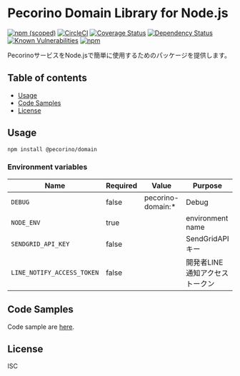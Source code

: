 # Pecorino Domain Library for Node.js

[![npm (scoped)](https://img.shields.io/npm/v/@pecorino/domain.svg)](https://www.npmjs.com/package/@pecorino/domain)
[![CircleCI](https://circleci.com/gh/pecorino-jp/domain.svg?style=svg)](https://circleci.com/gh/pecorino-jp/domain)
[![Coverage Status](https://coveralls.io/repos/github/pecorino-jp/domain/badge.svg?branch=master)](https://coveralls.io/github/pecorino-jp/domain?branch=master)
[![Dependency Status](https://img.shields.io/david/pecorino-jp/domain.svg)](https://david-dm.org/pecorino-jp/domain)
[![Known Vulnerabilities](https://snyk.io/test/github/pecorino-jp/domain/badge.svg?targetFile=package.json)](https://snyk.io/test/github/pecorino-jp/domain?targetFile=package.json)
[![npm](https://img.shields.io/npm/dm/@pecorino/domain.svg)](https://nodei.co/npm/@pecorino/domain/)

PecorinoサービスをNode.jsで簡単に使用するためのパッケージを提供します。

## Table of contents

* [Usage](#usage)
* [Code Samples](#code-samples)
* [License](#license)

## Usage

```shell
npm install @pecorino/domain
```

### Environment variables

| Name                       | Required | Value             | Purpose                        |
| -------------------------- | -------- | ----------------- | ------------------------------ |
| `DEBUG`                    | false    | pecorino-domain:* | Debug                          |
| `NODE_ENV`                 | true     |                   | environment name               |
| `SENDGRID_API_KEY`         | false    |                   | SendGridAPIキー                |
| `LINE_NOTIFY_ACCESS_TOKEN` | false    |                   | 開発者LINE通知アクセストークン |

## Code Samples

Code sample are [here](https://github.com/pecorino-jp/domain/tree/master/example).

## License

ISC
